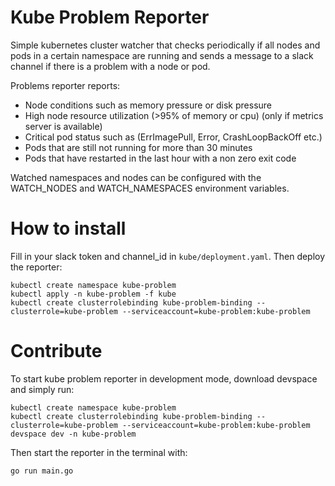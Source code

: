 # Kube Problem Reporter

Simple kubernetes cluster watcher that checks periodically if all nodes and pods in a certain namespace are running and sends a message to a slack channel if there is a problem with a node or pod.

Problems reporter reports:
- Node conditions such as memory pressure or disk pressure
- High node resource utilization (>95% of memory or cpu) (only if metrics server is available)
- Critical pod status such as (ErrImagePull, Error, CrashLoopBackOff etc.)
- Pods that are still not running for more than 30 minutes
- Pods that have restarted in the last hour with a non zero exit code

Watched namespaces and nodes can be configured with the WATCH_NODES and WATCH_NAMESPACES environment variables.

# How to install

Fill in your slack token and channel_id in `kube/deployment.yaml`. Then deploy the reporter:

```
kubectl create namespace kube-problem
kubectl apply -n kube-problem -f kube
kubectl create clusterrolebinding kube-problem-binding --clusterrole=kube-problem --serviceaccount=kube-problem:kube-problem
```

# Contribute

To start kube problem reporter in development mode, download devspace and simply run:

```
kubectl create namespace kube-problem
kubectl create clusterrolebinding kube-problem-binding --clusterrole=kube-problem --serviceaccount=kube-problem:kube-problem
devspace dev -n kube-problem
```

Then start the reporter in the terminal with:

```
go run main.go
```
